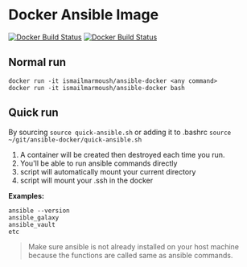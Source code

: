 # Docker Ansible Image

[![Docker Build Status](https://img.shields.io/docker/build/ismailmarmoush/ansible-docker.svg)](https://hub.docker.com/r/ismailmarmoush/ansible-docker/)
[![Docker Build Status](https://img.shields.io/docker/pulls/ismailmarmoush/ansible-docker.svg)](https://hub.docker.com/r/ismailmarmoush/ansible-docker/)

## Normal run
```
docker run -it ismailmarmoush/ansible-docker <any command>
docker run -it ismailmarmoush/ansible-docker bash
```

## Quick run
By sourcing `source quick-ansible.sh` or  adding it to .bashrc  `source ~/git/ansible-docker/quick-ansible.sh`
 
1. A container will be created then destroyed each time you run.
2. You'll be able to run ansible commands directly
3. script will automatically mount your current directory
4. script will mount your .ssh in the docker

**Examples:**

```
ansible --version
ansible_galaxy
ansible_vault
etc
```

> Make sure ansible is not already installed on your host machine because the functions 
are called same as ansible commands. 



